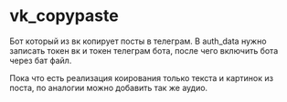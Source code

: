 # vk_copypaste

Бот который из вк копирует посты в телеграм.
В auth_data нужно записать токен вк и токен телеграм бота, после чего включить бота через бат файл.

Пока что есть реализация коирования только текста и картинок из поста, по аналогии можно добавить так же аудио.
